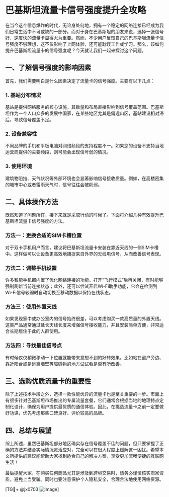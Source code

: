 # 巴基斯坦流量卡信号强度提升全攻略

在当今这个信息爆炸的时代，无论身处何地，拥有一个稳定的网络连接已经成为我们日常生活中不可或缺的一部分。而对于身在巴基斯坦的朋友来说，选择一张信号好、速度快的流量卡显得尤为重要。然而，不少用户反馈自己的巴基斯坦流量卡信号强度不够理想，这不仅影响了上网体验，还可能耽误工作或学习。那么，该如何提升巴基斯坦流量卡的信号强度呢？今天就让我们一起来探讨这个问题。

## 一、了解信号强度的影响因素

首先，我们需要明白是什么因素决定了流量卡的信号强度。主要有以下几点：

### 1. 基站分布情况
基站是提供网络服务的核心设施，其数量和布局直接影响到信号覆盖范围。巴基斯坦作为一个人口众多的发展中国家，在某些地区尤其是偏远山区，基站建设相对滞后，导致信号覆盖不足。

### 2. 设备兼容性
不同品牌的手机和平板电脑对网络频段的支持程度不一。如果您的设备不支持当地运营商提供的主要频段，则可能会出现信号弱的情况。

### 3. 使用环境
建筑物阻挡、天气状况等外部环境也会显著影响信号接收质量。例如，在高楼密集的城市中心或者雷雨天气时，信号往往会被削弱。

## 二、具体操作方法

既然知道了问题所在，接下来就是采取行动的时候了。下面将介绍几种有效提升巴基斯坦流量卡信号强度的方法。

### 方法一：更换合适的SIM卡槽位置
对于双卡手机用户而言，建议将巴基斯坦流量卡安装在靠近天线的一侧SIM卡槽中。这样做可以让设备更高效地捕捉来自外界的无线电信号，从而改善信号表现。

### 方法二：调整手机设置
许多智能手机都内置了优化网络连接的功能。打开“飞行模式”后再关闭，有时能够强制刷新当前连接状态；此外，还可以尝试开启Wi-Fi助手功能，它会在检测到Wi-Fi信号较弱时自动切换至移动数据以保持在线状态。

### 方法三：使用外置天线
如果发现家中或办公室内的信号始终很差，可以考虑购买一款高质量的外置天线。这类产品通常通过延长天线长度来增强信号接收能力，并且安装简单方便，非常适合长期居住于此的人群使用。

### 方法四：寻找最佳信号点
有时候仅仅稍微移动一下位置就能带来意想不到的好转效果。比如站在窗户旁边、靠近阳台或是远离墙壁等障碍物的地方试试看是否有所改善。

## 三、选购优质流量卡的重要性

除了上述技术手段之外，选择一款性能优异的流量卡也是至关重要的一步。市面上有很多针对巴基斯坦市场推出的专属流量套餐，它们通常会根据当地的地理特点定制化设计，确保为用户提供最优质的通信体验。因此，在挑选流量卡之前一定要做好功课，优先考虑那些口碑良好、评价较高的品牌。

## 四、总结与展望

综上所述，虽然巴基斯坦部分地区确实存在信号覆盖不佳的问题，但只要掌握了正确的方法并结合实际情况灵活应对，完全可以在很大程度上缓解这一困扰。希望本文所提供的建议能帮助大家找到适合自己的解决方案，享受更加流畅便捷的互联网生活！

最后提醒大家，在购买任何商品尤其是涉及到跨境交易时，请务必谨慎核实商家资质，避免上当受骗。同时也要注意保护个人隐私安全，合理合法地使用网络资源。

[TG💪+ @jx0703 ![Image](https://github.com/user-attachments/assets/dbca1d08-cadb-493c-b0ec-ad6f7a83f270)]